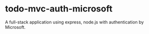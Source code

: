 # todo-mvc-auth-microsoft 
A full-stack application using express, node.js with authentication by Microsoft. 
